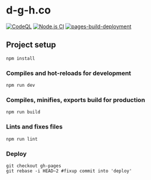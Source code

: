 # d-g-h.co
[![CodeQL](https://github.com/d-g-h/d-g-h.github.com/actions/workflows/codeql-analysis.yml/badge.svg)](https://github.com/d-g-h/d-g-h.github.com/actions/workflows/codeql-analysis.yml)
[![Node.js CI](https://github.com/d-g-h/d-g-h.github.com/actions/workflows/node.js.yml/badge.svg?branch=main)](https://github.com/d-g-h/d-g-h.github.com/actions/workflows/node.js.yml)
[![pages-build-deployment](https://github.com/d-g-h/d-g-h.github.com/actions/workflows/pages/pages-build-deployment/badge.svg?branch=gh-pages)](https://github.com/d-g-h/d-g-h.github.com/actions/workflows/pages/pages-build-deployment)
## Project setup
```
npm install
```

### Compiles and hot-reloads for development
```
npm run dev
```

### Compiles, minifies, exports build for production
```
npm run build
```

### Lints and fixes files
```
npm run lint
```

### Deploy
```
git checkout gh-pages
git rebase -i HEAD~2 #fixup commit into 'deploy'
```
